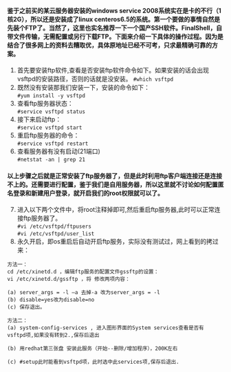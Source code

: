 #### 鉴于之前买的某云服务器安装的windows service 2008系统实在是卡的不行（1核2G），所以还是安装成了linux centeros6.5的系统。第一个要做的事情自然是先装个FTP了。当然了，这里也实名推荐一下一个国产SSH软件。FinalShell，自带文件传输，无需配置或另行下载FTP。下面来介绍一下具体的操作过程。因为是结合了很多网上的资料去糟取优，具体原地址已经不可考，只求最精确可靠的方案。  
1. 首先要安装ftp软件,查看是否安装ftp软件命令如下。如果安装的话会出现vsftpd的安装路径，否则的话就是没安装。
`#which vsftpd`  
2. 既然没有安装那我们安装一下，安装的命令如下：  
`#yum install -y vsftpd`  
3. 查看ftp服务器状态：  
`#service vsftpd status`
4. 接下来启动ftp：  
`#service vsftpd start`  
5. 重启ftp服务器的命令：  
`#service vsftpd restart`  
6. 查看服务器有没有启动(21端口)  
`#netstat -an | grep 21`  
#### 以上步骤之后就是正常安装了ftp服务器了，但是此时利用ftp客户端连接还是连接不上的。还需要进行配置，鉴于我们是自用服务器，所以这里就不讨论如何配置匿名登录和新建用户登录，就开启我们的root权限就可以了。  
7. 进入以下两个文件中，将root注释掉即可,然后重启ftp服务器,此时可以正常连接ftp服务器了。  
`#vi /etc/vsftpd/ftpusers`  
`#vi /etc/vsftpd/user_list`  
8. 永久开启，即os重启后自动开启ftp服务，实际没有测试过，网上看到的拷过来：  
```
方法一：
cd /etc/xinetd.d ，编辑ftp服务的配置文件gssftp的设置：
vi /etc/xinetd.d/gssftp ，将 修改两项内容：

(a) server_args = -l –a 去掉-a 改为server_args = -l
(b) disable=yes改为disable=no
(c) 保存退出。

方法二：
(a) system-config-services , 进入图形界面的System services查看是否有 vsftpd项,如果没有转到2.,保存后退出

(b) 用redhat第三张盘 安装此服务（开始--删除/增加程序），200K左右

(c) #setup此时能看到vsftpd项，此时选中此services项,保存后退出.
```
